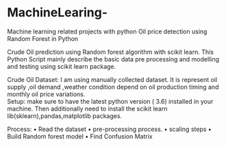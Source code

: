 # MachineLearing-
Machine learning related projects with python
Oil price detection using Random Forest in Python 


Crude Oil prediction using Random forest algorithm with scikit learn.
    This Python Script mainly describe the basic data pre processing and modelling and testing using scikit learn  package.


 Crude Oil Dataset:
           I am using manually collected dataset. It is represent oil supply ,oil demand ,weather condition depend on oil production timing  and monthly oil price variations.   
Setup:
make sure to have the latest python version ( 3.6) installed in your machine. Then additionally need to install the scikit learn lib(sklearn),pandas,matplotlib packages.

Process:
•	Read the dataset 
•	pre-processing process.
•	scaling steps
•	Build Random forest model
•	Find Confusion Matrix  
